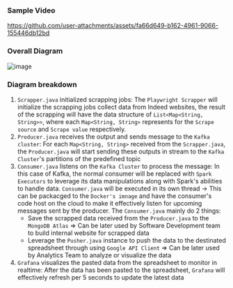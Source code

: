### Sample Video
https://github.com/user-attachments/assets/fa66d649-b162-4961-9066-155446db12bd

### Overall Diagram
![image](https://github.com/user-attachments/assets/aa122d02-d54a-40f1-995d-9ebb14071f88)

### Diagram breakdown
1. ```Scrapper.java``` initialized scrapping jobs: The ```Playwright Scrapper``` will initialize the scrapping jobs collect data from Indeed websites, the result of the scrapping will have the data structure of ```List<Map<String, String>>```, where each ```Map<String, String>``` represents for the ```Scrape source``` and ```Scrape value``` respectively.
2. ```Producer.java``` receives the output and sends message to the ```Kafka cluster```: For each ```Map<String, String>``` received from the ```Scrapper.java```, the ```Producer.java``` will start sending these outputs in stream to the ```Kafka Cluster```'s partitions of the predefined topic
3. ```Consumer.java``` listens on the ```Kafka Cluster``` to process the message: In this case of Kafka, the normal consumer will be replaced with ```Spark Executors``` to leverage its data manipulations along with Spark's abilities to handle data. ```Consumer.java``` will be executed in its own thread -> This can be packacged to the ```Docker's imnage``` and have the consumer's code host on the cloud to make it effectively listen for upcoming messages sent by the producer. The ```Consumer.java``` mainly do 2 things:
   * Save the scrapped data received from the ```Producer.java``` to the ```MongoDB Atlas``` => Can be later used by Software Development team to build internal website for scrapped data
   * Leverage the ```Pusher.java``` instance to push the data to the destinated spreadsheet through using ```Google API Client``` => Can be later used by Analytics Team to analyze or visualize the data
4. ```Grafana``` visualizes the pasted data from the spreadsheet to monitor in realtime: After the data has been pasted to the spreadsheet, ```Grafana``` will effectively refresh per 5 seconds to update the latest data
